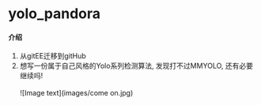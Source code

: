 # yolo_pandora

#### 介绍
1. 从gitEE迁移到gitHub
2. 想写一份属于自己风格的Yolo系列检测算法, 发现打不过MMYOLO, 还有必要继续吗! \
\
![Image text](images/come on.jpg)

